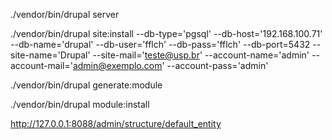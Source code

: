 ./vendor/bin/drupal server

./vendor/bin/drupal site:install --db-type='pgsql' --db-host='192.168.100.71' --db-name='drupal' --db-user='fflch' --db-pass='fflch' --db-port=5432 --site-name='Drupal' --site-mail='teste@usp.br' --account-name='admin' --account-mail='admin@exemplo.com' --account-pass='admin'


./vendor/bin/drupal generate:module

./vendor/bin/drupal module:install

http://127.0.0.1:8088/admin/structure/default_entity

